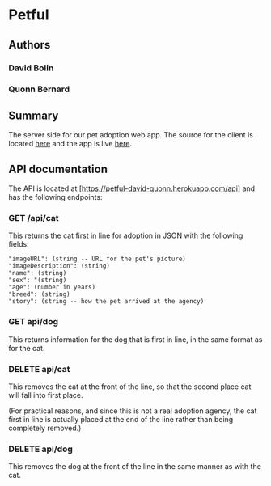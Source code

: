 # Petful

## Authors

### David Bolin
### Quonn Bernard

## Summary

The server side for our pet adoption web app. The source for the client is located [here](https://github.com/thinkful-ei-bee/Petful-Client-David-Quonn) and the app is live [here](https://petful.davidbolin1016.now.sh/).


## API documentation

The API is located at [https://petful-david-quonn.herokuapp.com/api] and has the following endpoints:  

### GET /api/cat

This returns the cat first in line for adoption in JSON with the following fields:


    "imageURL": (string -- URL for the pet's picture)
    "imageDescription": (string)
    "name": (string)
    "sex": "(string)
    "age": (number in years)
    "breed": (string)
    "story": (string -- how the pet arrived at the agency)

### GET api/dog

This returns information for the dog that is first in line, in the same format as for the cat.

### DELETE api/cat

This removes the cat at the front of the line, so that the second place cat will fall into first place.

(For practical reasons, and since this is not a real adoption agency, the cat first in line is actually placed at the end of the line rather than being completely removed.)

### DELETE api/dog

This removes the dog at the front of the line in the same manner as with the cat.
